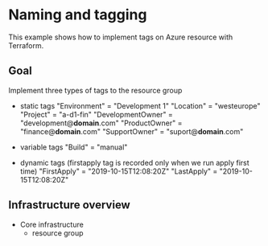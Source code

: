 # Naming and tagging #

This example shows how to implement tags on Azure resource with Terraform.

## Goal ##

Implement three types of tags to the resource group

* static tags
"Environment"      = "Development 1"
"Location"         = "westeurope"
"Project"          = "a-d1-fin"
"DevelopmentOwner" = "development@__domain__.com"
"ProductOwner"     = "finance@__domain__.com"
"SupportOwner"     = "suport@__domain__.com"

* variable tags
"Build"            = "manual" 

* dynamic tags (firstapply tag is recorded only when we run apply first time) 
"FirstApply"       = "2019-10-15T12:08:20Z"
"LastApply"        = "2019-10-15T12:08:20Z"

## Infrastructure overview ##

* Core infrastructure
    - resource group